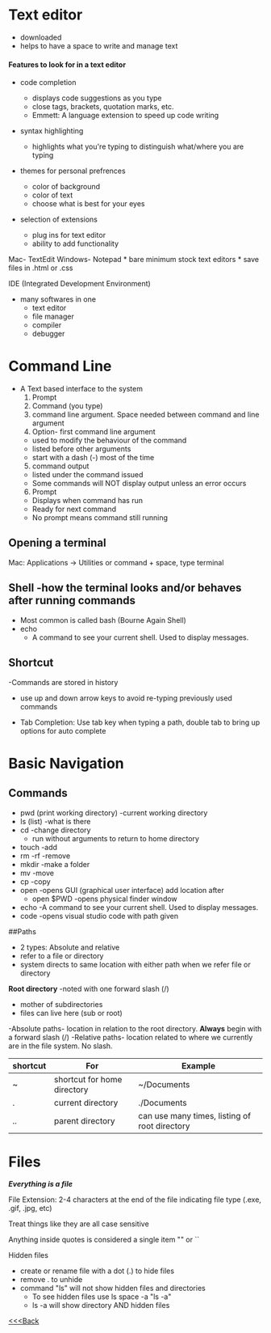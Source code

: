 # Text editor 
  - downloaded
  - helps to have a space to write and manage text
  
#### Features to look for in a text editor
  - code completion 
    * displays code suggestions as you type
    * close tags, brackets, quotation marks, etc.
    * Emmett: A language extension to speed up code writing
  
  - syntax highlighting
    * highlights what you're typing to distinguish what/where you are typing
  
  - themes for personal prefrences 
    * color of background 
    * color of text
    * choose what is best for your eyes
  
  - selection of extensions 
    * plug ins for text editor
    * ability to add functionality
    
 Mac- TextEdit
 Windows- Notepad
    * bare minimum stock text editors
    * save files in .html or .css
    
 IDE (Integrated Development Environment) 
  - many softwares in one
    * text editor 
    * file manager 
    * compiler 
    * debugger
    

# Command Line
  - A Text based interface to the system
    1. Prompt
    2. Command (you type)
    3. command line argument. Space needed between command and line argument
    4. Option- first command line argument
      * used to modify the behaviour of the command
      * listed before other arguments
      * start with a dash (-) most of the time
    5. command output 
      * listed under the command issued
      * Some commands will NOT display output unless an error occurs
    6. Prompt 
      * Displays when command has run 
      * Ready for next command
      * No prompt means command still running
      
## Opening a terminal 
  Mac: Applications \-> Utilities or command + space, type terminal
  
## Shell -how the terminal looks and/or behaves after running commands 
  - Most common is called bash (Bourne Again Shell)
  - echo 
    * A command to see your current shell. Used to display messages.

## Shortcut 
  -Commands are stored in history
  - use up and down arrow keys to avoid re-typing previously used commands 
  
  - Tab Completion: Use tab key when typing a path, double tab to bring up options for auto complete
  
  
# Basic Navigation

## Commands
  * pwd (print working directory) -current working directory
  * ls (list) -what is there
  * cd -change directory
    - run without arguments to return to home directory
  * touch -add 
  * rm -rf -remove
  * mkdir -make a folder
  * mv -move
  * cp -copy
  * open -opens GUI (graphical user interface) add location after
    * open $PWD -opens physical finder window
  * echo  -A command to see your current shell. Used to display messages.
  * code -opens visual studio code with path given 



  
##Paths 
  - 2 types: Absolute and relative
  - refer to a file or directory
  - system directs to same location with either path when we refer file or directory
  
 **Root directory** -noted with one forward slash (/)
  - mother of subdirectories
  - files can live here (sub or root)
  
  -Absolute paths- location in relation to the root directory. **Always** begin with a forward slash (/)
  -Relative paths- location related to where we currently are in the file system. No slash. 
  
 shortcut | For | Example
 ------- | ------- | -------
 ~ | shortcut for home directory | ~/Documents
 . | current directory | ./Documents
 .. | parent directory | can use many times, listing of root directory
 
 
# Files 
***Everything is a file***

File Extension: 2-4 characters at the end of the file indicating file type (.exe, .gif, .jpg, etc)

Treat things like they are all case sensitive

Anything inside quotes is considered a single item "" or \`\`

Hidden files
  - create or rename file with a dot (.) to hide files 
  - remove . to unhide
  - command "ls" will not show hidden files and directories
    * To see hidden files use ls space \-a   "ls \-a"
    * ls \-a will show directory AND hidden files
  
  
  [<<<Back](README.md)
  
  
  
   
